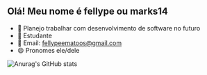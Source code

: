 ## Olá! Meu nome é fellype ou marks14

- 🔭 Planejo trabalhar com desenvolvimento de software no futuro
- 🌱 Estudante
- 💬 Email: fellypeematoos@gmail.com
- 😄 Pronomes ele/dele


![Anurag's GitHub stats](https://github-readme-stats.vercel.app/api?username=marks14&show_icons=true&theme=merko)


